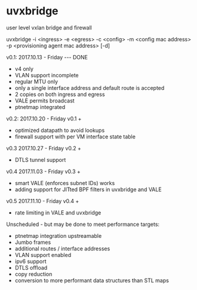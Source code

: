 # uvxbridge
user level vxlan bridge and firewall

uvxbridge -i \<ingress\> -e \<egress\> -c \<config\> -m \<config mac address\> -p \<provisioning agent mac address\> [-d]

v0.1:
2017.10.13 - Friday --- DONE
- v4 only
- VLAN support incomplete
- regular MTU only
- only a single interface address and default route is accepted
- 2 copies on both ingress and egress
- VALE permits broadcast
- ptnetmap integrated

v0.2:
2017.10.20 - Friday
v0.1 +
 - optimized datapath to avoid lookups
 - firewall support with per VM interface state table

v0.3
2017.10.27 - Friday
v0.2 +
 - DTLS tunnel support

v0.4
2017.11.03 - Friday
v0.3 +
 - smart VALE (enforces subnet IDs) works
 - adding support for JITted BPF filters in uvxbridge and VALE

v0.5
2017.11.10 - Friday
v0.4 +
 - rate limiting in VALE and uvxbridge

Unscheduled - but may be done to meet performance targets:
 - ptnetmap integration upstreamable
 - Jumbo frames
 - additional routes / interface addresses
 - VLAN support enabled
 - ipv6 support
 - DTLS offload
 - copy reduction
 - conversion to more performant data structures than STL maps
